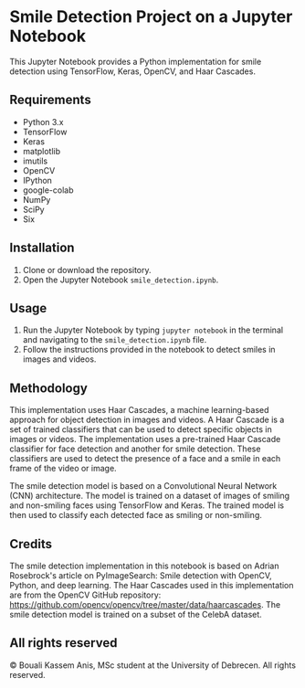 # Smile Detection Project on a Jupyter Notebook

This Jupyter Notebook provides a Python implementation for smile detection using TensorFlow, Keras, OpenCV, and Haar Cascades.

## Requirements

* Python 3.x
* TensorFlow
* Keras
* matplotlib
* imutils
* OpenCV
* IPython
* google-colab
* NumPy
* SciPy
* Six

## Installation

1. Clone or download the repository.
3. Open the Jupyter Notebook `smile_detection.ipynb`.

## Usage

1. Run the Jupyter Notebook by typing `jupyter notebook` in the terminal and navigating to the `smile_detection.ipynb` file.
2. Follow the instructions provided in the notebook to detect smiles in images and videos.

## Methodology

This implementation uses Haar Cascades, a machine learning-based approach for object detection in images and videos. A Haar Cascade is a set of trained classifiers that can be used to detect specific objects in images or videos. The implementation uses a pre-trained Haar Cascade classifier for face detection and another for smile detection. These classifiers are used to detect the presence of a face and a smile in each frame of the video or image.

The smile detection model is based on a Convolutional Neural Network (CNN) architecture. The model is trained on a dataset of images of smiling and non-smiling faces using TensorFlow and Keras. The trained model is then used to classify each detected face as smiling or non-smiling.

## Credits

The smile detection implementation in this notebook is based on Adrian Rosebrock's article on PyImageSearch: Smile detection with OpenCV, Python, and deep learning. The Haar Cascades used in this implementation are from the OpenCV GitHub repository: https://github.com/opencv/opencv/tree/master/data/haarcascades. The smile detection model is trained on a subset of the CelebA dataset.

## All rights reserved

© Bouali Kassem Anis, MSc student at the University of Debrecen. All rights reserved.

